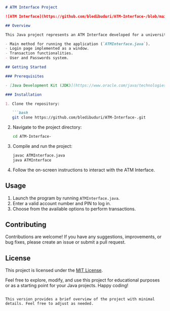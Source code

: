 
```markdown
# ATM Interface Project

![ATM Interface](https://github.com/bledibuduri/ATM-Interface-/blob/main/ATM%20Interface.png)

## Overview

This Java project represents an ATM Interface developed for a university seminar. It includes the following key components:

- Main method for running the application (`ATMInterface.java`).
- Login page implemented as a window.
- Transaction functionalities.
- User and Passwords system.

## Getting Started

### Prerequisites

- [Java Development Kit (JDK)](https://www.oracle.com/java/technologies/javase-downloads.html) installed on your machine.

### Installation

1. Clone the repository:

   ```bash
   git clone https://github.com/bledibuduri/ATM-Interface-.git
   ```

2. Navigate to the project directory:

   ```bash
   cd ATM-Interface-
   ```

3. Compile and run the project:

   ```bash
   javac ATMInterface.java
   java ATMInterface
   ```

4. Follow the on-screen instructions to interact with the ATM Interface.

## Usage

1. Launch the program by running `ATMInterface.java`.
2. Enter a valid account number and PIN to log in.
3. Choose from the available options to perform transactions.

## Contributing

Contributions are welcome! If you have any suggestions, improvements, or bug fixes, please create an issue or submit a pull request.

## License

This project is licensed under the [MIT License](LICENSE).

Feel free to explore, modify, and use this project for educational purposes or as a starting point for your Java projects. Happy coding!
```

This version provides a brief overview of the project with minimal details. Feel free to adjust as needed.
